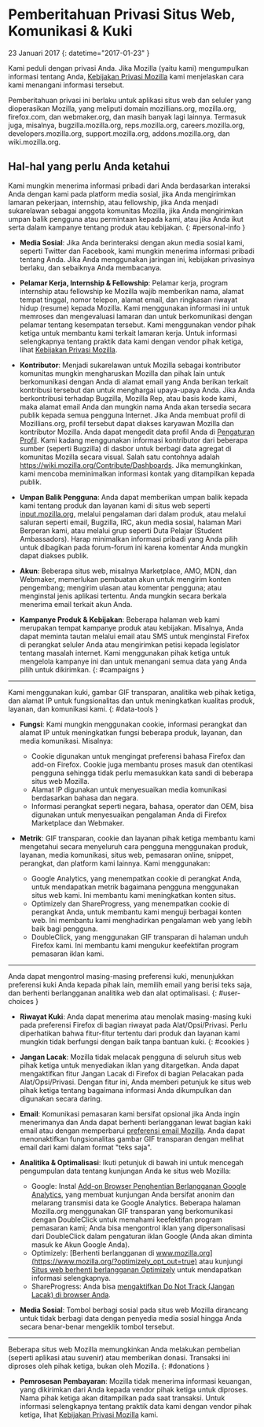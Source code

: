 # Pemberitahuan Privasi Situs Web, Komunikasi & Kuki

23 Januari 2017
{: datetime="2017-01-23" }

Kami peduli dengan privasi Anda. Jika Mozilla (yaitu kami) mengumpulkan informasi tentang Anda, [Kebijakan Privasi Mozilla](https://www.mozilla.org/privacy/) kami menjelaskan cara kami menangani informasi tersebut.

Pemberitahuan privasi ini berlaku untuk aplikasi situs web dan seluler yang dioperasikan Mozilla, yang meliputi domain mozillians.org, mozilla.org, firefox.com, dan webmaker.org, dan masih banyak lagi lainnya. Termasuk juga, misalnya, bugzilla.mozilla.org, reps.mozilla.org, careers.mozilla.org, developers.mozilla.org, support.mozilla.org, addons.mozilla.org, dan wiki.mozilla.org.

## Hal-hal yang perlu Anda ketahui

Kami mungkin menerima informasi pribadi dari Anda berdasarkan interaksi Anda dengan kami pada platform media sosial, jika Anda mengirimkan lamaran pekerjaan, internship, atau fellowship, jika Anda menjadi sukarelawan sebagai anggota komunitas Mozilla, jika Anda mengirimkan umpan balik pengguna atau permintaan kepada kami, atau jika Anda ikut serta dalam kampanye tentang produk atau kebijakan. 
{: #personal-info }

* **Media Sosial**: Jika Anda berinteraksi dengan akun media sosial kami, seperti Twitter dan Facebook, kami mungkin menerima informasi pribadi tentang Anda. Jika Anda menggunakan jaringan ini, kebijakan privasinya berlaku, dan sebaiknya Anda membacanya.

* **Pelamar Kerja, Internship & Fellowship**: Pelamar kerja, program internship atau fellowship ke Mozilla wajib memberikan nama, alamat tempat tinggal, nomor telepon, alamat email, dan ringkasan riwayat hidup (resume) kepada Mozilla. Kami menggunakan informasi ini untuk memroses dan mengevaluasi lamaran dan untuk berkomunikasi dengan pelamar tentang kesempatan tersebut. Kami menggunakan vendor pihak ketiga untuk membantu kami terkait lamaran kerja. Untuk informasi selengkapnya tentang praktik data kami dengan vendor pihak ketiga, lihat [Kebijakan Privasi Mozilla](https://www.mozilla.org/privacy/).

* **Kontributor**: Menjadi sukarelawan untuk Mozilla sebagai kontributor komunitas mungkin mengharuskan Mozilla dan pihak lain untuk berkomunikasi dengan Anda di alamat email yang Anda berikan terkait kontribusi tersebut dan untuk menghargai upaya-upaya Anda. Jika Anda berkontribusi terhadap Bugzilla, Mozilla Rep, atau basis kode kami, maka alamat email Anda dan mungkin nama Anda akan tersedia secara publik kepada semua pengguna Internet. Jika Anda membuat profil di Mozillians.org, profil tersebut dapat diakses karyawan Mozilla dan kontributor Mozilla. Anda dapat mengedit data profil Anda di [Pengaturan Profil](https://mozillians.org/user/edit). Kami kadang menggunakan informasi kontributor dari beberapa sumber (seperti Bugzilla) di dasbor untuk berbagi data agregat di komunitas Mozilla secara visual. Salah satu contohnya adalah <https://wiki.mozilla.org/Contribute/Dashboards>. Jika memungkinkan, kami mencoba meminimalkan informasi kontak yang ditampilkan kepada publik.

* **Umpan Balik Pengguna**: Anda dapat memberikan umpan balik kepada kami tentang produk dan layanan kami di situs web seperti [input.mozilla.org](https://input.mozilla.org/), melalui pengalaman dari dalam produk, atau melalui saluran seperti email, Bugzilla, IRC, akun media sosial, halaman Mari Berperan kami, atau melalui grup seperti Duta Pelajar (Student Ambassadors). Harap minimalkan informasi pribadi yang Anda pilih untuk dibagikan pada forum-forum ini karena komentar Anda mungkin dapat diakses publik.

* **Akun**: Beberapa situs web, misalnya Marketplace, AMO, MDN, dan Webmaker, memerlukan pembuatan akun untuk mengirim konten pengembang; mengirim ulasan atau komentar pengguna; atau menginstal jenis aplikasi tertentu.  Anda mungkin secara berkala menerima email terkait akun Anda.

* **Kampanye Produk & Kebijakan**: Beberapa halaman web kami merupakan tempat kampanye produk atau kebijakan. Misalnya, Anda dapat meminta tautan melalui email atau SMS untuk menginstal Firefox di perangkat seluler Anda atau mengirimkan petisi kepada legislator tentang masalah internet. Kami menggunakan pihak ketiga untuk mengelola kampanye ini dan untuk menangani semua data yang Anda pilih untuk dikirimkan.
{: #campaigns }

---------------------------------------

Kami menggunakan kuki, gambar GIF transparan, analitika web pihak ketiga, dan alamat IP untuk fungsionalitas dan untuk meningkatkan kualitas produk, layanan, dan komunikasi kami. 
{: #data-tools }

* **Fungsi**: Kami mungkin menggunakan cookie, informasi perangkat dan alamat IP untuk meningkatkan fungsi beberapa produk, layanan, dan media komunikasi. Misalnya:
    * Cookie digunakan untuk mengingat preferensi bahasa Firefox dan add-on Firefox. Cookie juga membantu proses masuk dan otentikasi pengguna sehingga tidak perlu memasukkan kata sandi di beberapa situs web Mozilla.  
    * Alamat IP digunakan untuk menyesuaikan media komunikasi berdasarkan bahasa dan negara.  
    * Informasi perangkat seperti negara, bahasa, operator dan OEM, bisa digunakan untuk menyesuaikan pengalaman Anda di Firefox Marketplace dan Webmaker.

* **Metrik**: GIF transparan, cookie dan layanan pihak ketiga membantu kami mengetahui secara menyeluruh cara pengguna menggunakan produk, layanan, media komunikasi, situs web, pemasaran online, snippet, perangkat, dan platform kami lainnya. Kami menggunakan:
    * Google Analytics, yang menempatkan cookie di perangkat Anda, untuk mendapatkan metrik bagaimana pengguna menggunakan situs web kami.      Ini membantu kami meningkatkan konten situs.  
    * Optimizely dan ShareProgress, yang menempatkan cookie di perangkat Anda, untuk membantu kami menguji berbagai konten web.  Ini membantu kami menghadirkan     pengalaman web yang lebih baik bagi pengguna.
    * DoubleClick, yang menggunakan GIF transparan di halaman unduh Firefox kami.  Ini membantu kami mengukur keefektifan program pemasaran iklan kami.

---------------------------------------

Anda dapat mengontrol masing-masing preferensi kuki, menunjukkan preferensi kuki Anda kepada pihak lain, memilih email yang berisi teks saja, dan berhenti berlangganan analitika web dan alat optimalisasi. 
{: #user-choices }

* **Riwayat Kuki**: Anda dapat menerima atau menolak masing-masing kuki pada preferensi Firefox di bagian riwayat pada Alat/Opsi/Privasi. Perlu diperhatikan bahwa fitur-fitur tertentu dari produk dan layanan kami mungkin tidak berfungsi dengan baik tanpa bantuan kuki.
{: #cookies }

* **Jangan Lacak**: Mozilla tidak melacak pengguna di seluruh situs web pihak ketiga untuk menyediakan iklan yang ditargetkan. Anda dapat mengaktifkan fitur Jangan Lacak di Firefox di bagian Pelacakan pada Alat/Opsi/Privasi. Dengan fitur ini, Anda memberi petunjuk ke situs web pihak ketiga tentang bagaimana informasi Anda dikumpulkan dan digunakan secara daring.

* **Email**: Komunikasi pemasaran kami bersifat opsional jika Anda ingin menerimanya dan Anda dapat berhenti berlangganan lewat bagian kaki email atau dengan memperbarui [preferensi email Mozilla](https://www.mozilla.org/newsletter/recovery/). Anda dapat menonaktifkan fungsionalitas gambar GIF transparan dengan melihat email dari kami dalam format "teks saja".

* **Analitika & Optimalisasi**: Ikuti petunjuk di bawah ini untuk mencegah pengumpulan data tentang kunjungan Anda ke situs web Mozilla:
   *  Google: Instal [Add-on Browser Penghentian Berlangganan Google Analytics](https://tools.google.com/dlpage/gaoptout), yang membuat kunjungan Anda bersifat anonim dan melarang transmisi data ke Google Analytics. Beberapa halaman Mozilla.org menggunakan GIF transparan yang berkomunikasi dengan DoubleClick untuk memahami keefektifan program pemasaran kami; Anda bisa mengontrol iklan yang dipersonalisasi dari DoubleClick dalam pengaturan iklan Google (Anda akan diminta masuk ke Akun Google Anda).
   *  Optimizely: [Berhenti berlangganan di www.mozilla.org](https://www.mozilla.org/?optimizely_opt_out=true) atau kunjungi [Situs web berhenti berlangganan Optimizely](https://www.optimizely.com/opt_out) untuk mendapatkan informasi selengkapnya. 
   *  ShareProgress: Anda bisa [mengaktifkan Do Not Track (Jangan Lacak) di browser Anda](https://support.mozilla.org/kb/how-do-i-turn-do-not-track-feature).

* **Media Sosial**: Tombol berbagi sosial pada situs web Mozilla dirancang untuk tidak berbagi data dengan penyedia media sosial hingga Anda secara benar-benar mengeklik tombol tersebut.

---------------------------------------

Beberapa situs web Mozilla memungkinkan Anda melakukan pembelian (seperti aplikasi atau suvenir) atau memberikan donasi. Transaksi ini diproses oleh pihak ketiga, bukan oleh Mozilla. 
{: #donations }

* **Pemrosesan Pembayaran**: Mozilla tidak menerima informasi keuangan, yang dikirimkan dari Anda kepada vendor pihak ketiga untuk diproses. Nama pihak ketiga akan ditampilkan pada saat transaksi. Untuk informasi selengkapnya tentang praktik data kami dengan vendor pihak ketiga, lihat [Kebijakan Privasi Mozilla](https://www.mozilla.org/privacy/) kami.
